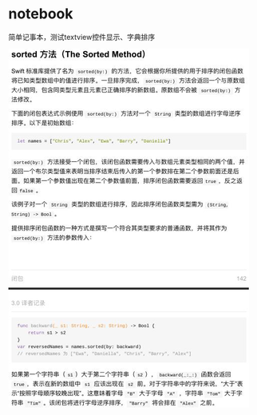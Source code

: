 # notebook
简单记事本，测试textview控件显示、字典排序

![sorted()说明](https://github.com/llb1435/notebook/blob/master/img/sorted()%E6%96%B9%E6%B3%95%E8%AF%B4%E6%98%8E.jpg)
